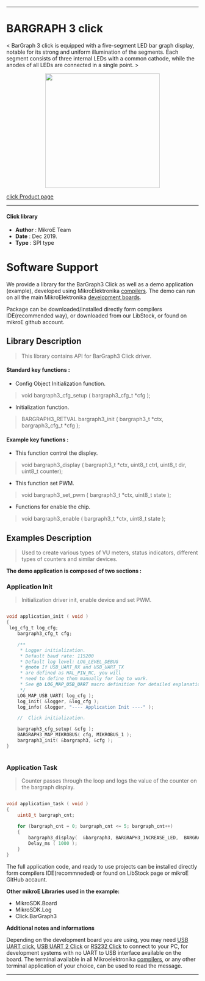 
---
# BARGRAPH 3 click

< BarGraph 3 click is equipped with a five-segment LED bar graph display, notable for its strong and uniform illumination of the segments. Each segment consists of three internal LEDs with a common cathode, while the anodes of all LEDs are connected in a single point. >

<p align="center">
  <img src="https://download.mikroe.com/images/click_for_ide/bargraph3_click.png" height=300px>
</p>

[click Product page](https://www.mikroe.com/bargraph-3-click)

---


#### Click library 

- **Author**        : MikroE Team
- **Date**          : Dec 2019.
- **Type**          : SPI type


# Software Support

We provide a library for the BarGraph3 Click 
as well as a demo application (example), developed using MikroElektronika 
[compilers](https://shop.mikroe.com/compilers). 
The demo can run on all the main MikroElektronika [development boards](https://shop.mikroe.com/development-boards).

Package can be downloaded/installed directly form compilers IDE(recommended way), or downloaded from our LibStock, or found on mikroE github account. 

## Library Description

> This library contains API for BarGraph3 Click driver.

#### Standard key functions :

- Config Object Initialization function.
> void bargraph3_cfg_setup ( bargraph3_cfg_t *cfg ); 
 
- Initialization function.
> BARGRAPH3_RETVAL bargraph3_init ( bargraph3_t *ctx, bargraph3_cfg_t *cfg );



#### Example key functions :

- This function control the displey.
> void bargraph3_display ( bargraph3_t *ctx, uint8_t ctrl, uint8_t dir, uint8_t counter);
 
- This function set PWM.
> void bargraph3_set_pwm ( bargraph3_t *ctx, uint8_t state );

- Functions for enable the chip.
> void bargraph3_enable ( bargraph3_t *ctx, uint8_t state );

## Examples Description

> Used to create various types of VU meters, status indicators, different types of counters and similar devices.

**The demo application is composed of two sections :**

### Application Init 

> Initialization driver init, enable device and set PWM.

```c

void application_init ( void )
{
 log_cfg_t log_cfg;
    bargraph3_cfg_t cfg;

    /** 
     * Logger initialization.
     * Default baud rate: 115200
     * Default log level: LOG_LEVEL_DEBUG
     * @note If USB_UART_RX and USB_UART_TX 
     * are defined as HAL_PIN_NC, you will 
     * need to define them manually for log to work. 
     * See @b LOG_MAP_USB_UART macro definition for detailed explanation.
     */
    LOG_MAP_USB_UART( log_cfg );
    log_init( &logger, &log_cfg );
    log_info( &logger, "---- Application Init ----" );

    //  Click initialization.

    bargraph3_cfg_setup( &cfg );
    BARGRAPH3_MAP_MIKROBUS( cfg, MIKROBUS_1 );
    bargraph3_init( &bargraph3, &cfg );
}
  
```

### Application Task

> Counter passes through the loop and logs the value of the counter on the bargraph display.

```c

void application_task ( void )
{
    uint8_t bargraph_cnt;
    
    for (bargraph_cnt = 0; bargraph_cnt <= 5; bargraph_cnt++)
    {
        bargraph3_display(  &bargraph3, BARGRAPH3_INCREASE_LED,  BARGRAPH3_DIRECTION_BOTTOM_TO_TOP, bargraph_cnt);
        Delay_ms ( 1000 );
    }
}  

```


The full application code, and ready to use projects can be  installed directly form compilers IDE(recommneded) or found on LibStock page or mikroE GitHub accaunt.

**Other mikroE Libraries used in the example:** 

- MikroSDK.Board
- MikroSDK.Log
- Click.BarGraph3

**Additional notes and informations**

Depending on the development board you are using, you may need 
[USB UART click](https://shop.mikroe.com/usb-uart-click), 
[USB UART 2 Click](https://shop.mikroe.com/usb-uart-2-click) or 
[RS232 Click](https://shop.mikroe.com/rs232-click) to connect to your PC, for 
development systems with no UART to USB interface available on the board. The 
terminal available in all Mikroelektronika 
[compilers](https://shop.mikroe.com/compilers), or any other terminal application 
of your choice, can be used to read the message.



---

